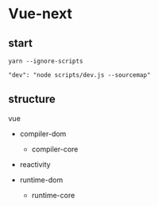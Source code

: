 # Vue-next

## start

`yarn --ignore-scripts`

`"dev": "node scripts/dev.js --sourcemap"`

## structure

vue

- compiler-dom

  - compiler-core

- reactivity

- runtime-dom

  - runtime-core
